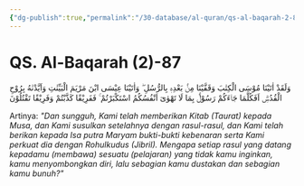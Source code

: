 ```yaml
---
{"dg-publish":true,"permalink":"/30-database/al-quran/qs-al-baqarah-2-87/"}
---
```



# QS. Al-Baqarah (2)-87
وَلَقَدْ اٰتَيْنَا مُوْسَى الْكِتٰبَ وَقَفَّيْنَا مِنْۢ بَعْدِهٖ بِالرُّسُلِ ۖ وَاٰتَيْنَا عِيْسَى ابْنَ مَرْيَمَ الْبَيِّنٰتِ وَاَيَّدْنٰهُ بِرُوْحِ الْقُدُسِۗ  اَفَكُلَّمَا جَاۤءَكُمْ رَسُوْلٌۢ بِمَا لَا تَهْوٰىٓ اَنْفُسُكُمُ اسْتَكْبَرْتُمْ ۚ فَفَرِيْقًا كَذَّبْتُمْ وَفَرِيْقًا تَقْتُلُوْنَ 

Artinya: *"Dan sungguh, Kami telah memberikan Kitab (Taurat) kepada Musa, dan Kami susulkan setelahnya dengan rasul-rasul, dan Kami telah berikan kepada Isa putra Maryam bukti-bukti kebenaran serta Kami perkuat dia dengan Rohulkudus (Jibril). Mengapa setiap rasul yang datang kepadamu (membawa) sesuatu (pelajaran) yang tidak kamu inginkan, kamu menyombongkan diri, lalu sebagian kamu dustakan dan sebagian kamu bunuh?"*
